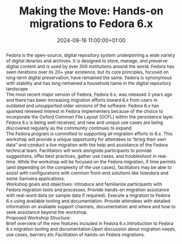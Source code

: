 ---
abstract: "Fedora is the open-source, digital repository system underpinning a wide
  variety of digital libraries and archives. It is designed to store, manage, and
  preserve digital content and is used by over 300 institutions around the world.
  Fedora has seen iterations over its 20+ year existence, but its core principles,
  focused on long-term digital preservation, have remained the same. Fedora is synonymous
  with stability and has long-remained a household name in the digital repository
  landscape.\n\nThe most recent major version of Fedora, Fedora 6.x, was released
  3 years ago and there has been increasing migration efforts toward 6.x from users
  in outdated and unsupported older versions of the software. Fedora 6.x has sparked
  renewed interest in Fedora implementers because of the choice to incorporate the
  Oxford Common File Layout (OCFL) within the persistence layer. Fedora 6.x is being
  well received, and new and unique use cases are being discovered regularly as the
  community continues to expand.\n\nThe Fedora program is committed to supporting
  all migration efforts to 6.x. This workshop will provide a unique opportunity for
  attendees to “bring their own data” and conduct a live migration with the help and
  assistance of the Fedora technical team. Facilitators will work alongside participants
  to provide suggestions, offer best practices, gather use cases, and troubleshoot
  in real-time. While the workshop will be focused on the Fedora migration, if time
  permits (and depending on the complexity of the use cases), facilitators may be
  able to assist with configurations with common front-end solutions like Islandora
  and some Samvera applications. \n\nWorkshop goals and objectives:\nIntroduce and
  familiarize participants with Fedora migration tools and processes.\nProvide hands-on
  migration assistance with real-word data (or sample data if required).\nExecute
  a migration to Fedora 6.x using available tooling and documentation.\nProvide attendees
  with detailed information on available support channels, documentation and where
  and how to seek assistance beyond the workshop.\n\nProposed Workshop Structure:\n1.
  Brief overview of the new features included in Fedora 6.x.\n2. Introduction to Fedora
  6.x migration tooling and documentation.\n3. Open discussion about migration needs,
  use cases, barriers etc.\n4. Facilitation of hands-on Fedora migrations."
creators:
- Arran Griffith
- ' Dan Field'
date: 2024-09-16 11:00:00+01:00
document_url: ''
grand_parent: iPRES
institutions: []
keywords:
- approaches to preservation
- scaling up
landing_page_url: ''
language: eng
layout: publication
license: Creative Commons Attribution 4.0 (CC-BY-4.0)
notes_url: ''
parent: iPRES 2024
publication_type: workshop
size: null
slides_url: ''
source_name: iPRES
stream_url: ''
title: 'Making the Move: Hands-on migrations to Fedora 6.x'
year: 2024
---